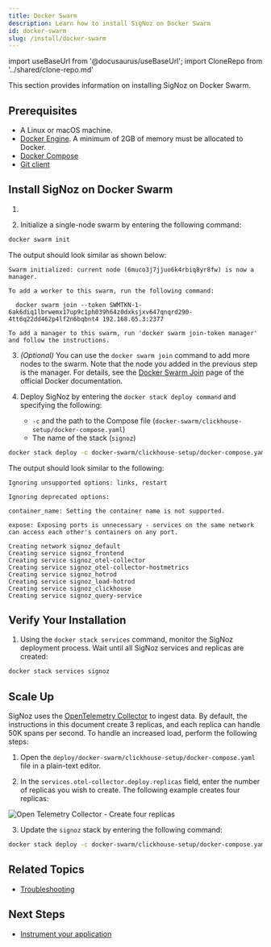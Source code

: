 ```yaml
---
title: Docker Swarm
description: Learn how to install SigNoz on Docker Swarm
id: docker-swarm
slug: /install/docker-swarm
---
```


import useBaseUrl from '@docusaurus/useBaseUrl';
import CloneRepo from '../shared/clone-repo.md'

This section provides information on installing SigNoz on Docker Swarm.

## Prerequisites

- A Linux or macOS machine.
- [Docker Engine](https://docs.docker.com/get-docker/). A minimum of 2GB of memory must be allocated to Docker.
- [Docker Compose](https://docs.docker.com/compose/install/)
- [Git client](https://desktop.github.com/)

## Install SigNoz on Docker Swarm
    
1. <CloneRepo />

2. Initialize a single-node swarm by entering the following command:

  ```bash
docker swarm init
  ```

  The output should look similar as shown below:
  ```output
  Swarm initialized: current node (6muco3j7jjuo6k4rbiq8yr8fw) is now a manager.

  To add a worker to this swarm, run the following command:

    docker swarm join --token SWMTKN-1-6ak6diq1lbrwemx17up9c1ph039h64z0dxksjxv647qnqrd290-4tt6q22dd462p4lf2n6bqbnt4 192.168.65.3:2377

  To add a manager to this swarm, run 'docker swarm join-token manager' and follow the instructions.
  ```

3. _(Optional)_ You can use the `docker swarm join` command to add more nodes to the swarm. Note that the node you added in the previous step is the manager. For details, see the [Docker Swarm Join](https://docs.docker.com/engine/reference/commandline/swarm_join/) page of the official Docker documentation.

4. Deploy SigNoz by entering the `docker stack deploy command` and specifying the following:
   - `-c` and the path to the Compose file (`docker-swarm/clickhouse-setup/docker-compose.yaml`)
   - The name of the stack (`signoz`)

  ```bash
docker stack deploy -c docker-swarm/clickhouse-setup/docker-compose.yaml signoz
  ```
  
  The output should look similar to the following:

  ```output
  Ignoring unsupported options: links, restart

  Ignoring deprecated options:

  container_name: Setting the container name is not supported.

  expose: Exposing ports is unnecessary - services on the same network can access each other's containers on any port.

  Creating network signoz_default
  Creating service signoz_frontend
  Creating service signoz_otel-collector
  Creating service signoz_otel-collector-hostmetrics
  Creating service signoz_hotrod
  Creating service signoz_load-hotrod
  Creating service signoz_clickhouse
  Creating service signoz_query-service
  ```

## Verify Your Installation

1. Using the `docker stack services` command, monitor the SigNoz deployment process. Wait until all SigNoz services and replicas are created:

  ```bash
docker stack services signoz
  ```

<!-- For now, we can leave the scaling section here. In the future, we should probably create a separate page. -->
## Scale Up

SigNoz uses the [OpenTelemetry Collector](https://github.com/open-telemetry/opentelemetry-collector) to ingest data. By default, the instructions in this document create 3 replicas, and each replica can handle 50K spans per second. To handle an increased load, perform the following steps:

1. Open the `deploy/docker-swarm/clickhouse-setup/docker-compose.yaml` file in a plain-text editor.

2. In the `services.otel-collector.deploy.replicas` field, enter the number of replicas you wish to create. The following example creates four replicas:

  ![Open Telemetry Collector - Create four replicas](/img/scale-up-otel.png)

3. Update the `signoz` stack by entering the following command:

  ```bash
docker stack deploy -c docker-swarm/clickhouse-setup/docker-compose.yaml signoz
  ```

## Related Topics

- [Troubleshooting](/docs/deployment/troubleshooting)

## Next Steps

- [Instrument your application](/docs/instrumentation/overview)
